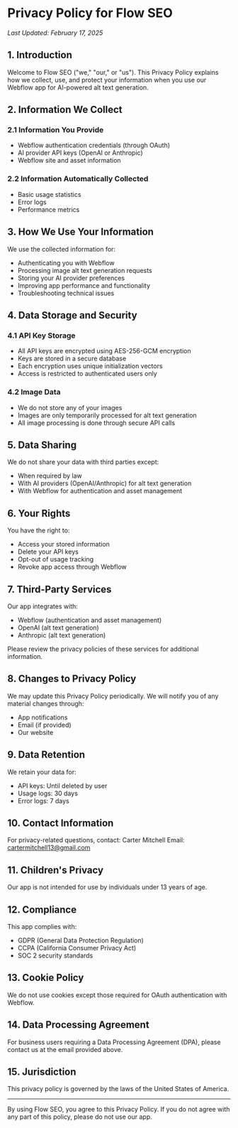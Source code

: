 # Privacy Policy for Flow SEO

*Last Updated: February 17, 2025*

## 1. Introduction

Welcome to Flow SEO ("we," "our," or "us"). This Privacy Policy explains how we collect, use, and protect your information when you use our Webflow app for AI-powered alt text generation.

## 2. Information We Collect

### 2.1 Information You Provide
- Webflow authentication credentials (through OAuth)
- AI provider API keys (OpenAI or Anthropic)
- Webflow site and asset information

### 2.2 Information Automatically Collected
- Basic usage statistics
- Error logs
- Performance metrics

## 3. How We Use Your Information

We use the collected information for:
- Authenticating you with Webflow
- Processing image alt text generation requests
- Storing your AI provider preferences
- Improving app performance and functionality
- Troubleshooting technical issues

## 4. Data Storage and Security

### 4.1 API Key Storage
- All API keys are encrypted using AES-256-GCM encryption
- Keys are stored in a secure database
- Each encryption uses unique initialization vectors
- Access is restricted to authenticated users only

### 4.2 Image Data
- We do not store any of your images
- Images are only temporarily processed for alt text generation
- All image processing is done through secure API calls

## 5. Data Sharing

We do not share your data with third parties except:
- When required by law
- With AI providers (OpenAI/Anthropic) for alt text generation
- With Webflow for authentication and asset management

## 6. Your Rights

You have the right to:
- Access your stored information
- Delete your API keys
- Opt-out of usage tracking
- Revoke app access through Webflow

## 7. Third-Party Services

Our app integrates with:
- Webflow (authentication and asset management)
- OpenAI (alt text generation)
- Anthropic (alt text generation)

Please review the privacy policies of these services for additional information.

## 8. Changes to Privacy Policy

We may update this Privacy Policy periodically. We will notify you of any material changes through:
- App notifications
- Email (if provided)
- Our website

## 9. Data Retention

We retain your data for:
- API keys: Until deleted by user
- Usage logs: 30 days
- Error logs: 7 days

## 10. Contact Information

For privacy-related questions, contact:
Carter Mitchell
Email: cartermitchell13@gmail.com

## 11. Children's Privacy

Our app is not intended for use by individuals under 13 years of age.

## 12. Compliance

This app complies with:
- GDPR (General Data Protection Regulation)
- CCPA (California Consumer Privacy Act)
- SOC 2 security standards

## 13. Cookie Policy

We do not use cookies except those required for OAuth authentication with Webflow.

## 14. Data Processing Agreement

For business users requiring a Data Processing Agreement (DPA), please contact us at the email provided above.

## 15. Jurisdiction

This privacy policy is governed by the laws of the United States of America.

---

By using Flow SEO, you agree to this Privacy Policy. If you do not agree with any part of this policy, please do not use our app.
